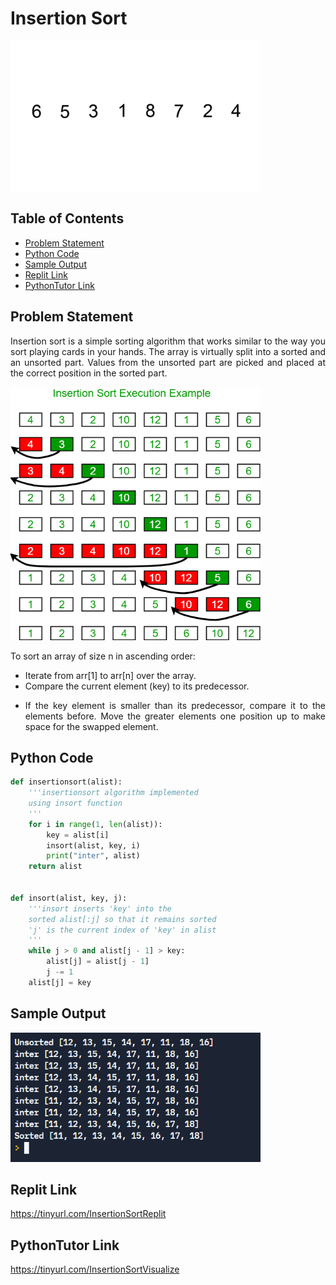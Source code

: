 # Insertion Sort


<img src="./img/insertionsort.gif" style="width:400px;" class="center"/>

## Table of Contents

- [Problem Statement](#problem-statement)
- [Python Code](#python-code)
- [Sample Output](#Sample-Output)
- [Replit Link](#replit-link)
- [PythonTutor Link](#pythontutor-link)


## Problem Statement

<div align="justify"> <p> Insertion sort is a simple sorting algorithm that works similar to the way you sort playing cards in your hands. The array is virtually split into a sorted and an unsorted part. Values from the unsorted part are picked and placed at the correct position in the sorted part.  </div></p>

<img src="./img/insertionsortsteps.png" style="width:400px;" class="center"/>

To sort an array of size n in ascending order: 
* Iterate from arr[1] to arr[n] over the array. 
* Compare the current element (key) to its predecessor. 
* <div align="justify"> <p> If the key element is smaller than its predecessor, compare it to the elements before. Move the greater elements one position up to make space for the swapped element. </div></p>



## Python Code

```python
def insertionsort(alist):
    '''insertionsort algorithm implemented
    using insort function
    '''
    for i in range(1, len(alist)):
        key = alist[i]
        insort(alist, key, i)
        print("inter", alist)
    return alist


def insort(alist, key, j):
    '''insort inserts 'key' into the
    sorted alist[:j] so that it remains sorted
    'j' is the current index of 'key' in alist
    '''
    while j > 0 and alist[j - 1] > key:
        alist[j] = alist[j - 1]
        j -= 1
    alist[j] = key

```

## Sample Output
<img src="./img/OPInsertionSort.PNG" style="width:400px;" class="center"/>

## Replit Link
https://tinyurl.com/InsertionSortReplit

## PythonTutor Link

https://tinyurl.com/InsertionSortVisualize
